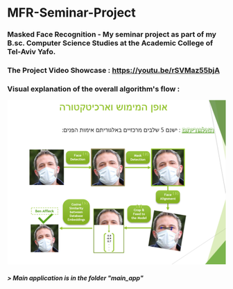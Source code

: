 # MFR-Seminar-Project
### Masked Face Recognition - My seminar project as part of my B.sc. Computer Science Studies at the Academic College of Tel-Aviv Yafo.
### The Project Video Showcase : https://youtu.be/rSVMaz55bjA 
### Visual explanation of the overall algorithm's flow :
![algo](visual_explanation.png)
##### > Main application is in the folder "main_app"


